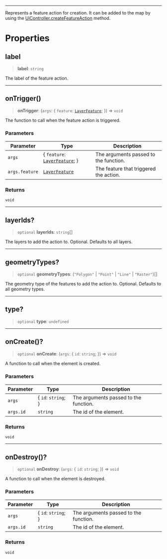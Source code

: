 ***

Represents a feature action for creation.
It can be added to the map by using the [UiController.createFeatureAction](UiController.md#createfeatureaction) method.

# Properties

## label

> **label**: `string`

The label of the feature action.

***

## onTrigger()

> **onTrigger**: (`args`: \{ `feature`: [`LayerFeature`](../Layers/LayerFeature.md); }) => `void`

The function to call when the feature action is triggered.

### Parameters

| Parameter      | Type                                                         | Description                            |
| -------------- | ------------------------------------------------------------ | -------------------------------------- |
| `args`         | \{ `feature`: [`LayerFeature`](../Layers/LayerFeature.md); } | The arguments passed to the function.  |
| `args.feature` | [`LayerFeature`](../Layers/LayerFeature.md)                  | The feature that triggered the action. |

### Returns

`void`

***

## layerIds?

> `optional` **layerIds**: `string`\[]

The layers to add the action to. Optional. Defaults to all layers.

***

## geometryTypes?

> `optional` **geometryTypes**: (`"Polygon"` | `"Point"` | `"Line"` | `"Raster"`)\[]

The geometry type of the features to add the action to. Optional. Defaults to all geometry types.

***

## type?

> `optional` **type**: `undefined`

***

## onCreate()?

> `optional` **onCreate**: (`args`: \{ `id`: `string`; }) => `void`

A function to call when the element is created.

### Parameters

| Parameter | Type                 | Description                           |
| --------- | -------------------- | ------------------------------------- |
| `args`    | \{ `id`: `string`; } | The arguments passed to the function. |
| `args.id` | `string`             | The id of the element.                |

### Returns

`void`

***

## onDestroy()?

> `optional` **onDestroy**: (`args`: \{ `id`: `string`; }) => `void`

A function to call when the element is destroyed.

### Parameters

| Parameter | Type                 | Description                           |
| --------- | -------------------- | ------------------------------------- |
| `args`    | \{ `id`: `string`; } | The arguments passed to the function. |
| `args.id` | `string`             | The id of the element.                |

### Returns

`void`
